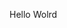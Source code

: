 Hello Wolrd














































































































































































































































































































































































































































































































































































































































































































































































































































































































































































































































































































































































































































































































































































































































































































































































































































































































































































































































































































































































































































































































































































































































































































































































































































































































































































































































































































































































































































































































































































































































































































































































































































































































































































































































































































































































































































































































































































































































































